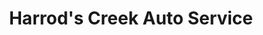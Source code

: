 ---
title: "Harrod's Creek Auto Service"
url: /louisville/harrods-creek-auto-service/
shop: car repair
---